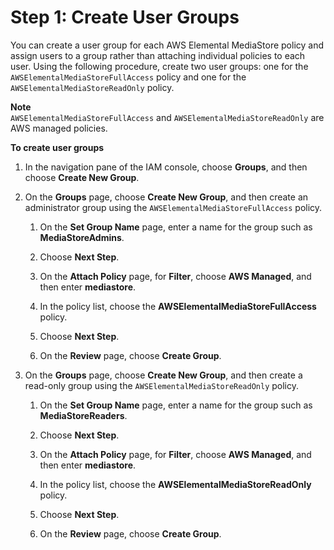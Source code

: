 # Step 1: Create User Groups<a name="setting-up-IAM-users-create-nonadmin-user-groups"></a>

You can create a user group for each AWS Elemental MediaStore policy and assign users to a group rather than attaching individual policies to each user\. Using the following procedure, create two user groups: one for the `AWSElementalMediaStoreFullAccess` policy and one for the `AWSElementalMediaStoreReadOnly` policy\.

**Note**  
`AWSElementalMediaStoreFullAccess` and `AWSElementalMediaStoreReadOnly` are AWS managed policies\.

**To create user groups**

1. In the navigation pane of the IAM console, choose **Groups**, and then choose **Create New Group**\. 

1. On the **Groups** page, choose **Create New Group**, and then create an administrator group using the `AWSElementalMediaStoreFullAccess` policy\.

   1. On the **Set Group Name** page, enter a name for the group such as **MediaStoreAdmins**\.

   1. Choose **Next Step**\.

   1. On the **Attach Policy** page, for **Filter**, choose **AWS Managed**, and then enter **mediastore**\.

   1. In the policy list, choose the **AWSElementalMediaStoreFullAccess** policy\.

   1. Choose **Next Step**\.

   1. On the **Review** page, choose **Create Group**\.

1. On the **Groups** page, choose **Create New Group**, and then create a read\-only group using the `AWSElementalMediaStoreReadOnly` policy\.

   1. On the **Set Group Name** page, enter a name for the group such as **MediaStoreReaders**\.

   1. Choose **Next Step**\.

   1. On the **Attach Policy** page, for **Filter**, choose **AWS Managed**, and then enter **mediastore**\.

   1. In the policy list, choose the **AWSElementalMediaStoreReadOnly** policy\.

   1. Choose **Next Step**\.

   1. On the **Review** page, choose **Create Group**\.